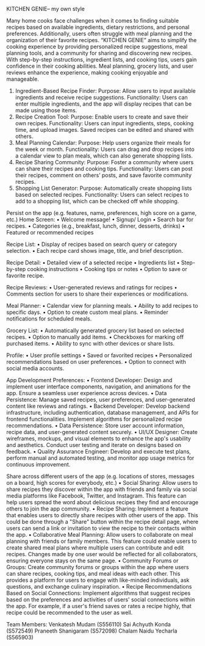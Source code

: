 KITCHEN GENIE– my own style

Many home cooks face challenges when it comes to finding suitable recipes based on available ingredients, dietary restrictions, and personal preferences. Additionally, users often struggle with meal planning and the organization of their favorite recipes. “KITCHEN GENIE” aims to simplify the cooking experience by providing personalized recipe suggestions, meal planning tools, and a community for sharing and discovering new recipes. With step-by-step instructions, ingredient lists, and cooking tips, users gain confidence in their cooking abilities. Meal planning, grocery lists, and user reviews enhance the experience, making cooking enjoyable and manageable.

1.	Ingredient-Based Recipe Finder:
Purpose: Allow users to input available ingredients and receive recipe suggestions.
Functionality: Users can enter multiple ingredients, and the app will display recipes that can be made using those items.
2.	Recipe Creation Tool:
Purpose: Enable users to create and save their own recipes.
Functionality: Users can input ingredients, steps, cooking time, and upload images. Saved recipes can be edited and shared with others.
3.	Meal Planning Calendar:
Purpose: Help users organize their meals for the week or month.
Functionality: Users can drag and drop recipes into a calendar view to plan meals, which can also generate shopping lists.
4.	Recipe Sharing Community:
Purpose: Foster a community where users can share their recipes and cooking tips.
Functionality: Users can post their recipes, comment on others’ posts, and save favorite community recipes.
5.	Shopping List Generator:
Purpose: Automatically create shopping lists based on selected recipes.
Functionality: Users can select recipes to add to a shopping list, which can be checked off while shopping.

Persist on the app (e.g. features, name, preferences, high score on a game, etc.)
Home Screen:
•	Welcome message!
•	Signup/ Login
•	Search bar for recipes.
•	Categories (e.g., breakfast, lunch, dinner, desserts, drinks)
•	Featured or recommended recipes

Recipe List:
•	Display of recipes based on search query or category selection.
•	Each recipe card shows image, title, and brief description.

Recipe Detail:
•	Detailed view of a selected recipe
•	Ingredients list
•	Step-by-step cooking instructions
•	Cooking tips or notes
•	Option to save or favorite recipe.

Recipe Reviews:
•	User-generated reviews and ratings for recipes
•	Comments section for users to share their experiences or modifications.

Meal Planner:
•	Calendar view for planning meals.
•	Ability to add recipes to specific days.
•	Option to create custom meal plans.
•	Reminder notifications for scheduled meals.

Grocery List:
•	Automatically generated grocery list based on selected recipes.
•	Option to manually add items.
•	Checkboxes for marking off purchased items.
•	Ability to sync with other devices or share lists.


Profile:
•	User profile settings
•	Saved or favorited recipes
•	Personalized recommendations based on user preferences.
•	Option to connect with social media accounts.

App Development Preferences:
•	Frontend Developer: Design and implement user interface components, navigation, and animations for the app. Ensure a seamless user experience across devices.
•	Data Persistence: Manage saved recipes, user preferences, and user-generated content like reviews and ratings.
•	Backend Developer: Develop backend infrastructure, including authentication, database management, and APIs for frontend functionalities. Implement algorithms for personalized recipe recommendations.
•	Data Persistence: Store user account information, recipe data, and user-generated content securely.
•	UI/UX Designer: Create wireframes, mockups, and visual elements to enhance the app's usability and aesthetics. Conduct user testing and iterate on designs based on feedback.
•	Quality Assurance Engineer: Develop and execute test plans, perform manual and automated testing, and monitor app usage metrics for continuous improvement.

Share across different users of the app (e.g.  locations of stores, messages on a board, high scores for everybody, etc.)
•	Social Sharing: Allow users to share recipes they discover within the app with friends and family via social media platforms like Facebook, Twitter, and Instagram. This feature can help users spread the word about delicious recipes they find and encourage others to join the app community.
•	Recipe Sharing: Implement a feature that enables users to directly share recipes with other users of the app. This could be done through a "Share" button within the recipe detail page, where users can send a link or invitation to view the recipe to their contacts within the app.
•	Collaborative Meal Planning: Allow users to collaborate on meal planning with friends or family members. This feature could enable users to create shared meal plans where multiple users can contribute and edit recipes. Changes made by one user would be reflected for all collaborators, ensuring everyone stays on the same page.
•	Community Forums or Groups: Create community forums or groups within the app where users can share recipes, cooking tips, and meal ideas with each other. This provides a platform for users to engage with like-minded individuals, ask questions, and exchange culinary inspiration.
•	Recipe Recommendations Based on Social Connections: Implement algorithms that suggest recipes based on the preferences and activities of users' social connections within the app. For example, if a user's friend saves or rates a recipe highly, that recipe could be recommended to the user as well.


Team Members:
Venkatesh Mudam (S556110)
Sai Achyuth Konda (S572549)
Praneeth Shanigaram (S572098)
Chalam Naidu Yecharla (S565903)
